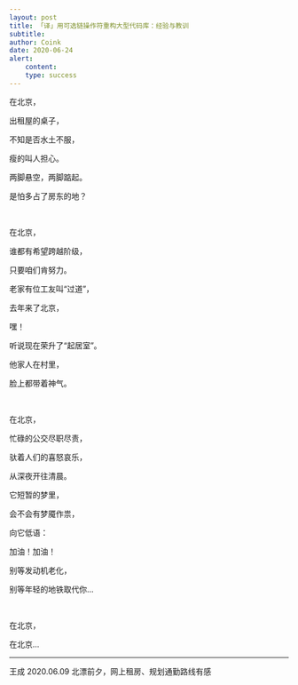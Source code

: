 ```yaml
---
layout: post
title: 「译」用可选链操作符重构大型代码库：经验与教训
subtitle: 
author: Coink
date: 2020-06-24
alert: 
    content: 
    type: success
---
```



在北京，

出租屋的桌子，

不知是否水土不服，

瘦的叫人担心。

两脚悬空，两脚踮起。

是怕多占了房东的地？


&nbsp;


在北京，

谁都有希望跨越阶级，

只要咱们肯努力。

老家有位工友叫“过道”，

去年来了北京，

嘿！

听说现在荣升了“起居室”。

他家人在村里，

脸上都带着神气。


&nbsp;


在北京，

忙碌的公交尽职尽责，

驮着人们的喜怒哀乐，

从深夜开往清晨。

它短暂的梦里，

会不会有梦魇作祟，

向它低语：

加油！加油！

别等发动机老化，

别等年轻的地铁取代你...


&nbsp;


在北京，

在北京...

------

王成 2020.06.09
北漂前夕，网上租房、规划通勤路线有感

